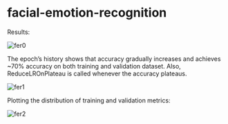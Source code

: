 # facial-emotion-recognition

Results:

![fer0](https://user-images.githubusercontent.com/88310782/229899733-208ac579-08e6-4c43-9aa3-6cbe0593153a.png)
 
The epoch’s history shows that accuracy gradually increases and achieves ~70% accuracy on both training and validation dataset. Also, ReduceLROnPlateau is called whenever the accuracy plateaus.
 
![fer1](https://user-images.githubusercontent.com/88310782/229899851-90396273-0909-4828-bfdb-0fc0a0ffa69c.png) 

Plotting the distribution of training and validation metrics:

![fer2](https://user-images.githubusercontent.com/88310782/229899862-71be6a07-5616-46a5-8d86-66391429825e.png)
